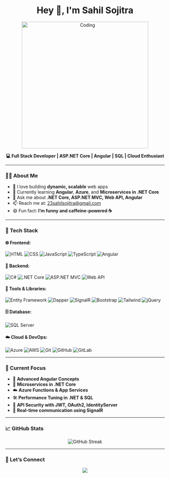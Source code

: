 <h1 align="center">Hey 👋, I'm Sahil Sojitra</h1>

<p align="center">
  <img src="https://cdn.dribbble.com/users/1162077/screenshots/3848914/programmer.gif" width="400" alt="Coding" />
</p>

<p align="center">
  <strong>💻 Full Stack Developer | ASP.NET Core | Angular | SQL | Cloud Enthusiast</strong>
</p>

---

### 🧑‍💻 About Me

- 🚀 I love building **dynamic, scalable** web apps
- 🌱 Currently learning **Angular**, **Azure**, and **Microservices in .NET Core**
- 💬 Ask me about **.NET Core, ASP.NET MVC, Web API, Angular**
- 📫 Reach me at: [23sahilsojitra@gmail.com](mailto:23sahilsojitra@gmail.com)
- 😄 Fun fact: **I’m funny and caffeine-powered ☕**

---

### 🚀 Tech Stack

#### 🌐 Frontend:
![HTML](https://img.shields.io/badge/HTML5-E34F26?style=flat&logo=html5&logoColor=white)
![CSS](https://img.shields.io/badge/CSS3-1572B6?style=flat&logo=css3&logoColor=white)
![JavaScript](https://img.shields.io/badge/JavaScript-F7DF1E?style=flat&logo=javascript&logoColor=black)
![TypeScript](https://img.shields.io/badge/TypeScript-3178C6?style=flat&logo=typescript&logoColor=white)
![Angular](https://img.shields.io/badge/Angular-DD0031?style=flat&logo=angular&logoColor=white)

#### 🧰 Backend:
![C#](https://img.shields.io/badge/C%23-239120?style=flat&logo=c-sharp&logoColor=white)
![.NET Core](https://img.shields.io/badge/.NET_Core-512BD4?style=flat&logo=dotnet&logoColor=white)
![ASP.NET MVC](https://img.shields.io/badge/ASP.NET_MVC-512BD4?style=flat&logo=dotnet&logoColor=white)
![Web API](https://img.shields.io/badge/Web_API-2C3E50?style=flat)

#### 🔧 Tools & Libraries:
![Entity Framework](https://img.shields.io/badge/Entity_Framework-68217A?style=flat)
![Dapper](https://img.shields.io/badge/Dapper-1572B6?style=flat)
![SignalR](https://img.shields.io/badge/SignalR-00599C?style=flat)
![Bootstrap](https://img.shields.io/badge/Bootstrap-7952B3?style=flat&logo=bootstrap&logoColor=white)
![Tailwind](https://img.shields.io/badge/Tailwind_CSS-38B2AC?style=flat&logo=tailwind-css&logoColor=white)
![jQuery](https://img.shields.io/badge/jQuery-0769AD?style=flat&logo=jquery&logoColor=white)

#### 🗄️ Database:
![SQL Server](https://img.shields.io/badge/SQL_Server-CC2927?style=flat&logo=microsoftsqlserver&logoColor=white)

#### ☁️ Cloud & DevOps:
![Azure](https://img.shields.io/badge/Azure-0078D4?style=flat&logo=microsoftazure&logoColor=white)
![AWS](https://img.shields.io/badge/AWS-232F3E?style=flat&logo=amazonaws&logoColor=white)
![Git](https://img.shields.io/badge/Git-F05032?style=flat&logo=git&logoColor=white)
![GitHub](https://img.shields.io/badge/GitHub-181717?style=flat&logo=github&logoColor=white)
![GitLab](https://img.shields.io/badge/GitLab-FCA121?style=flat&logo=gitlab&logoColor=white)

---

### 📌 Current Focus

- 🔄 **Advanced Angular Concepts**  
- 🧱 **Microservices in .NET Core**  
- ☁️ **Azure Functions & App Services**  
- 🛠️ **Performance Tuning in .NET & SQL**  
- 🔐 **API Security with JWT, OAuth2, IdentityServer**  
- 📡 **Real-time communication using SignalR**

---

### 📈 GitHub Stats

<p align="center">
  <img src="https://streak-stats.demolab.com/?user=sahilsojitra&theme=highcontrast&hide_border=true" alt="GitHub Streak" />
</p>

---

### 🤝 Let’s Connect

<p align="center">
  <a href="https://linkedin.com/in/sahil-sojitra-370bbb22a" target="_blank">
    <img src="https://img.shields.io/badge/LinkedIn-blue?style=for-the-badge&logo=linkedin&logoColor=white" />
  </a>
</p>
